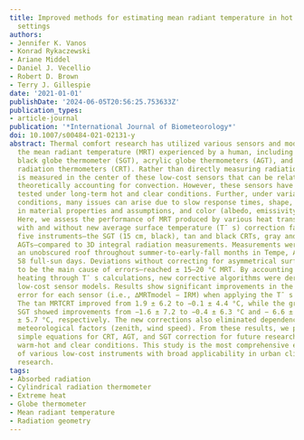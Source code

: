 ```yaml
---
title: Improved methods for estimating mean radiant temperature in hot and sunny outdoor
  settings
authors:
- Jennifer K. Vanos
- Konrad Rykaczewski
- Ariane Middel
- Daniel J. Vecellio
- Robert D. Brown
- Terry J. Gillespie
date: '2021-01-01'
publishDate: '2024-06-05T20:56:25.753633Z'
publication_types:
- article-journal
publication: '*International Journal of Biometeorology*'
doi: 10.1007/s00484-021-02131-y
abstract: Thermal comfort research has utilized various sensors and models to estimate
  the mean radiant temperature (MRT) experienced by a human, including the standard
  black globe thermometer (SGT), acrylic globe thermometers (AGT), and cylindrical
  radiation thermometers (CRT). Rather than directly measuring radiation, a temperature
  is measured in the center of these low-cost sensors that can be related to MRT after
  theoretically accounting for convection. However, these sensors have not been systematically
  tested under long-term hot and clear conditions. Further, under variable weather
  conditions, many issues can arise due to slow response times, shape, inaccuracies
  in material properties and assumptions, and color (albedo, emissivity) inconsistencies.
  Here, we assess the performance of MRT produced by various heat transfer models,
  with and without new average surface temperature (T¯ s) correction factors, using
  five instruments—the SGT (15 cm, black), tan and black CRTs, gray and black 38 mm
  AGTs—compared to 3D integral radiation measurements. Measurements were taken on
  an unobscured roof throughout summer-to-early-fall months in Tempe, Arizona, examining
  58 full-sun days. Deviations without correcting for asymmetrical surface heating—found
  to be the main cause of errors—reached ± 15–20 °C MRT. By accounting for asymmetric
  heating through T¯ s calculations, new corrective algorithms were derived for the
  low-cost sensor models. Results show significant improvements in the estimated MRT
  error for each sensor (i.e., ∆MRTmodel − IRM) when applying the T¯ s corrections.
  The tan MRTCRT improved from 1.9 ± 6.2 to −0.1 ± 4.4 °C, while the gray AGT and
  SGT showed improvements from −1.6 ± 7.2 to −0.4 ± 6.3 °C and − 6.6 ± 6.4 to − 0.03
  ± 5.7 °C, respectively. The new corrections also eliminated dependence on other
  meteorological factors (zenith, wind speed). From these results, we provide three
  simple equations for CRT, AGT, and SGT correction for future research use under
  warm-hot and clear conditions. This study is the most comprehensive empirical assessment
  of various low-cost instruments with broad applicability in urban climate and biometeorological
  research.
tags:
- Absorbed radiation
- Cylindrical radiation thermometer
- Extreme heat
- Globe thermometer
- Mean radiant temperature
- Radiation geometry
---
```

